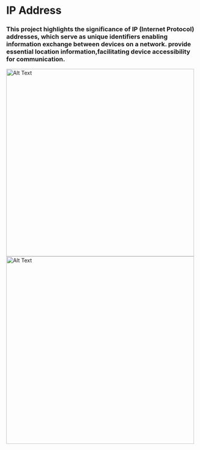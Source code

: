 <h1>IP Address</h1>
<h3>This project highlights the significance of IP (Internet Protocol) addresses, which serve as unique identifiers enabling information exchange between devices on a network.
   provide essential location information,facilitating device accessibility for communication.</h3>

   <img src="C:\Users\user\OneDrive\Pictures\Screenshots 1\Screenshot 2024-09-20 232854.png" alt="Alt Text" width="500" />
   <img src="C:\Users\user\OneDrive\Pictures\Screenshots 1\Screenshot 2024-09-20 233145.png" alt="Alt Text" width="500" />
   

